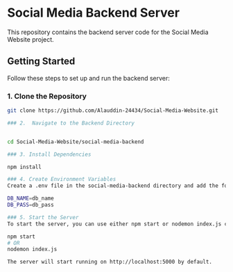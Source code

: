 # Social Media Backend Server

This repository contains the backend server code for the Social Media Website project.

## Getting Started

Follow these steps to set up and run the backend server:

### 1. Clone the Repository

```bash
git clone https://github.com/Alauddin-24434/Social-Media-Website.git

### 2.  Navigate to the Backend Directory


cd Social-Media-Website/social-media-backend

### 3. Install Dependencies

npm install

### 4. Create Environment Variables
Create a .env file in the social-media-backend directory and add the following variables and never changes onle copy and paste:

DB_NAME=db_name
DB_PASS=db_pass

### 5. Start the Server
To start the server, you can use either npm start or nodemon index.js command:

npm start
# OR
nodemon index.js

The server will start running on http://localhost:5000 by default.


